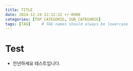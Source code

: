 ```yaml
---
title: TITLE
date: 2024-12-24 12:12:12 +/-0900
categories: [TOP_CATEGORIE, SUB_CATEGORIE]
tags: [TAG]     # TAG names should always be lowercase
---
```


# Test
- 안년하세요 테스트입니다.
